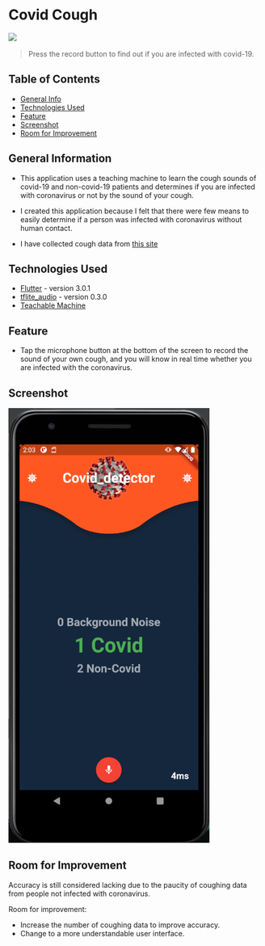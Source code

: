 # Covid Cough

![](https://img.shields.io/badge/code_size-2.51GB-blue&style=plastic)

> Press the record button to find out if you are infected with covid-19.



## Table of Contents
* [General Info](#general-information)
* [Technologies Used](#technologies-used)
* [Feature](#feature)
* [Screenshot](#screenshot)
* [Room for Improvement](#room-for-improvement)


<!-- * [License](#license) -->


## General Information
- This application uses a teaching machine to learn the cough sounds of covid-19  and non-covid-19 patients and determines if you are infected with coronavirus or not by the sound of your cough.

- I created this application because I felt that there were few means to easily determine if a person was infected with coronavirus without human contact.

- I have collected cough data from [this site](https://github.com/virufy/virufy-cdf-coughvid/tree/main/virufy-cdf-coughvid)

<!-- You don't have to answer all the questions - just the ones relevant to your project. -->


## Technologies Used
- [Flutter](https://flutter.dev/?gclid=CjwKCAjwkMeUBhBuEiwA4hpqEIwDDWSKdwDOQ3uX2aeZWf1CLOHk4kX9ghhdG94K2VmGJx3-4h8gChoCjG8QAvD_BwE&gclsrc=aw.ds) - version 3.0.1
- [tflite_audio](https://pub.dev/packages/tflite_audio) - version 0.3.0
- [Teachable Machine](https://teachablemachine.withgoogle.com/)


## Feature
- Tap the microphone button at the bottom of the screen to record the sound of your own cough, and you will know in real time whether you are infected with the coronavirus.


## Screenshot
![Example screenshot](/assets/example.png)
<!-- If you have screenshots you'd like to share, include them here. -->



## Room for Improvement
Accuracy is still considered lacking due to the paucity of coughing data from people not infected with coronavirus.

Room for improvement:
- Increase the number of coughing data to improve accuracy.
- Change to a more understandable user interface.






<!-- Optional -->
<!-- ## License -->
<!-- This project is open source and available under the [... License](). -->

<!-- You don't have to include all sections - just the one's relevant to your project -->
